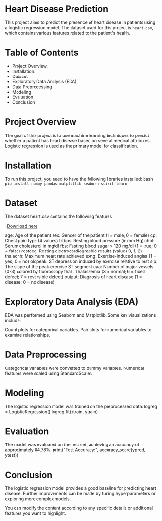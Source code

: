 # Heart Disease Prediction

This project aims to predict the presence of heart disease in patients using a logistic regression model. The dataset used for this project is `heart.csv`, which contains various features related to the patient's health.

# Table of Contents
- Project Overview.
- Installation.
- Dataset
- Exploratory Data Analysis (EDA)
- Data Preprocessing
- Modeling
- Evaluation
- Conclusion

# Project Overview
The goal of this project is to use machine learning techniques to predict whether a patient has heart disease based on several medical attributes. Logistic regression is used as the primary model for classification.

# Installation
To run this project, you need to have the following libraries installed:
bash
```pip install numpy pandas matplotlib seaborn scikit-learn ```

# Dataset
The dataset heart.csv contains the following features

-[Download here](https://www.kaggle.com/datasets/rashikrahmanpritom/heart-attack-analysis-prediction-dataset)

age: Age of the patient
sex: Gender of the patient (1 = male; 0 = female)
cp: Chest pain type (4 values)
trtbps: Resting blood pressure (in mm Hg)
chol: Serum cholesterol in mg/dl
fbs: Fasting blood sugar > 120 mg/dl (1 = true; 0 = false)
restecg: Resting electrocardiographic results (values 0, 1, 2)
thalachh: Maximum heart rate achieved
exng: Exercise-induced angina (1 = yes; 0 = no)
oldpeak: ST depression induced by exercise relative to rest
slp: The slope of the peak exercise ST segment
caa: Number of major vessels (0-3) colored by fluoroscopy
thall: Thalassemia (3 = normal; 6 = fixed defect; 7 = reversible defect)
output: Diagnosis of heart disease (1 = disease; 0 = no disease)

# Exploratory Data Analysis (EDA)
EDA was performed using Seaborn and Matplotlib. Some key visualizations include:

Count plots for categorical variables.
Pair plots for numerical variables to examine relationships.

# Data Preprocessing
Categorical variables were converted to dummy variables.
Numerical features were scaled using StandardScaler.

# Modeling
The logistic regression model was trained on the preprocessed data:
logreg = LogisticRegression()
logreg.fit(xtrain, ytrain)

# Evaluation
The model was evaluated on the test set, achieving an accuracy of approximately 84.78%.
print("Test Accuracy:", accuracy_score(ypred, ytest))

# Conclusion
The logistic regression model provides a good baseline for predicting heart disease. Further improvements can be made by tuning hyperparameters or exploring more complex models.

You can modify the content according to any specific details or additional features you want to highlight.
